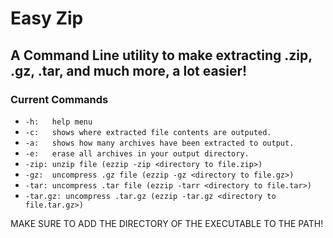 # Easy Zip
## A Command Line utility to make extracting .zip, .gz, .tar, and much more, a lot easier!

### Current Commands
- ```-h:   help menu```
- ```-c:   shows where extracted file contents are outputed.```
- ```-a:   shows how many archives have been extracted to output.```
- ```-e:   erase all archives in your output directory.```
- ```-zip: unzip file (ezzip -zip <directory to file.zip>)```
- ```-gz:  uncompress .gz file (ezzip -gz <directory to file.gz>)```
- ```-tar: uncompress .tar file (ezzip -tarr <directory to file.tar>)```
- ```-tar.gz: uncompress .tar.gz (ezzip -tar.gz <directory to file.tar.gz>)```

MAKE SURE TO ADD THE DIRECTORY OF THE EXECUTABLE TO THE PATH!